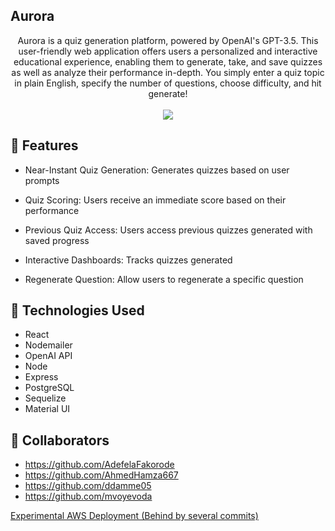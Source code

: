 
## Aurora

<div align="center">
  Aurora is a quiz generation platform, powered by OpenAI's GPT-3.5. This user-friendly web application offers users a personalized and interactive educational experience, enabling them to generate, take, and save quizzes as well as analyze their performance in-depth. You simply enter a quiz topic in plain English, specify the number of questions, choose difficulty, and hit generate!
</div>
<br>

<div align="center">
  <img src="https://github.com/mvoyevoda/Aurora/assets/102834064/4cebac36-9a27-42b0-a0f1-7add53372118" style="max-width:100%;">
</div>

## 💫 Features

- Near-Instant Quiz Generation: Generates quizzes based on user prompts

- Quiz Scoring: Users receive an immediate score based on their performance

- Previous Quiz Access: Users access previous quizzes generated with saved progress

- Interactive Dashboards: Tracks quizzes generated

- Regenerate Question: Allow users to regenerate a specific question
## 🧪 Technologies Used
- React
- Nodemailer
- OpenAI API
- Node
- Express
- PostgreSQL
- Sequelize
- Material UI
  
## 🤝 Collaborators

- https://github.com/AdefelaFakorode
- https://github.com/AhmedHamza667
- https://github.com/ddamme05
- https://github.com/mvoyevoda

  

[Experimental AWS Deployment (Behind by several commits)](https://rb.gy/u53l8)
